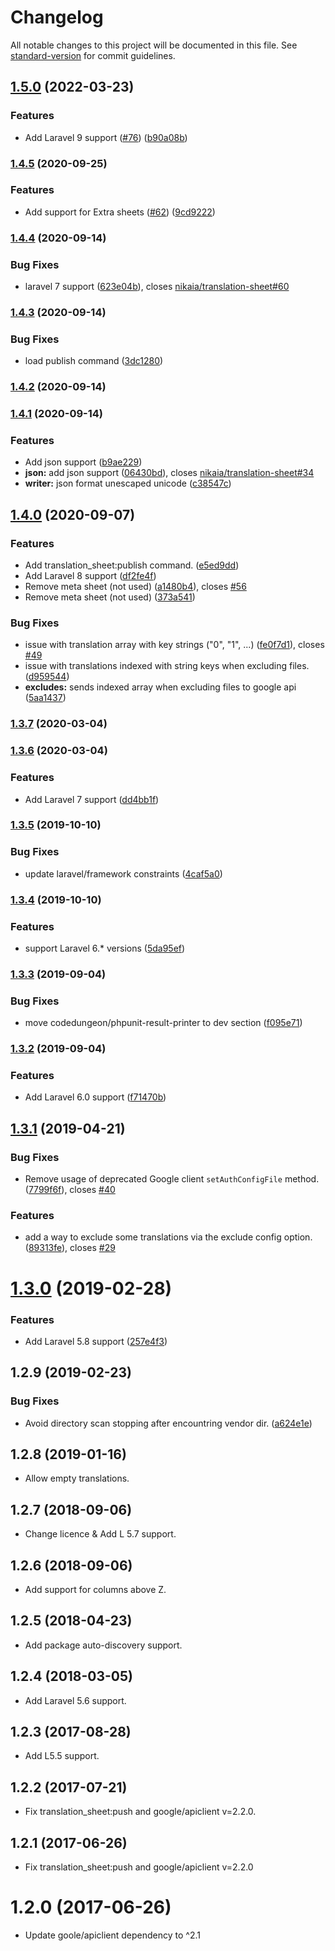 # Changelog

All notable changes to this project will be documented in this file. See [standard-version](https://github.com/conventional-changelog/standard-version) for commit guidelines.

## [1.5.0](https://github.com/nikaia/translation-sheet/compare/v1.4.5...v1.5.0) (2022-03-23)


### Features

* Add Laravel 9 support ([#76](https://github.com/nikaia/translation-sheet/issues/76)) ([b90a08b](https://github.com/nikaia/translation-sheet/commit/b90a08bf265ece8012ebdbb912d01187c980e5dc))

### [1.4.5](https://github.com/nikaia/translation-sheet/compare/v1.4.4...v1.4.5) (2020-09-25)


### Features

* Add support for Extra sheets ([#62](https://github.com/nikaia/translation-sheet/issues/62)) ([9cd9222](https://github.com/nikaia/translation-sheet/commit/9cd92220461d20adf01383b4d0cf1f706b87519b))

### [1.4.4](https://github.com/nikaia/translation-sheet/compare/v1.4.3...v1.4.4) (2020-09-14)


### Bug Fixes

* laravel 7 support ([623e04b](https://github.com/nikaia/translation-sheet/commit/623e04bad7cf018dea49260816e873417dd4eaf8)), closes [nikaia/translation-sheet#60](https://github.com/nikaia/translation-sheet/issues/60)

### [1.4.3](https://github.com/nikaia/translation-sheet/compare/v1.4.2...v1.4.3) (2020-09-14)


### Bug Fixes

* load publish command ([3dc1280](https://github.com/nikaia/translation-sheet/commit/3dc1280b962e167d92bff2e439785ad68b1791b2))

### [1.4.2](https://github.com/nikaia/translation-sheet/compare/v1.4.1...v1.4.2) (2020-09-14)

### [1.4.1](https://github.com/nikaia/translation-sheet/compare/v1.4.0...v1.4.1) (2020-09-14)


### Features

* Add json support ([b9ae229](https://github.com/nikaia/translation-sheet/commit/b9ae229731a47f82db44e858c2155f05f1db60c6))
* **json:** add json support ([06430bd](https://github.com/nikaia/translation-sheet/commit/06430bddc85b4987517cb7e382a8e5ef6dd0af6b)), closes [nikaia/translation-sheet#34](https://github.com/nikaia/translation-sheet/issues/34)
* **writer:** json format unescaped unicode ([c38547c](https://github.com/nikaia/translation-sheet/commit/c38547c8d9e6cec4db3e49f3555bb451fd18bbfe))

## [1.4.0](https://github.com/nikaia/translation-sheet/compare/v1.3.7...v1.4.0) (2020-09-07)


### Features

* Add translation_sheet:publish command. ([e5ed9dd](https://github.com/nikaia/translation-sheet/commit/e5ed9ddbe1bf49c368e81813c5602fc8f0dfe0e6))
* Add Laravel 8 support ([df2fe4f](https://github.com/nikaia/translation-sheet/commit/df2fe4fd9505de7bffbe77cae48f75867810ce7c))
* Remove meta sheet (not used) ([a1480b4](https://github.com/nikaia/translation-sheet/commit/a1480b40db541b20393d5bd23d7e6e2a77113392)), closes [#56](https://github.com/nikaia/translation-sheet/issues/56)
* Remove meta sheet (not used) ([373a541](https://github.com/nikaia/translation-sheet/commit/373a5413a792a46e21f1eee1624d9fdaaccc0ef4))


### Bug Fixes

* issue with translation array with key strings ("0", "1", ...) ([fe0f7d1](https://github.com/nikaia/translation-sheet/commit/fe0f7d15c22d56612de3f8f5daf55c1afc04ea54)), closes [#49](https://github.com/nikaia/translation-sheet/issues/49)
* issue with translations indexed with string keys when excluding files. ([d959544](https://github.com/nikaia/translation-sheet/commit/d9595443f29c295f03e61e50ccd5a31d4adb12fe))
* **excludes:** sends indexed array when excluding files to google api ([5aa1437](https://github.com/nikaia/translation-sheet/commit/5aa143733ad60e803096efb65384c9a38c7f4965))

### [1.3.7](https://github.com/nikaia/translation-sheet/compare/v1.3.6...v1.3.7) (2020-03-04)

### [1.3.6](https://github.com/nikaia/translation-sheet/compare/v1.3.5...v1.3.6) (2020-03-04)


### Features

* Add Laravel 7 support ([dd4bb1f](https://github.com/nikaia/translation-sheet/commit/dd4bb1f))

### [1.3.5](https://github.com/nikaia/translation-sheet/compare/v1.3.4...v1.3.5) (2019-10-10)


### Bug Fixes

* update laravel/framework constraints ([4caf5a0](https://github.com/nikaia/translation-sheet/commit/4caf5a0))

### [1.3.4](https://github.com/nikaia/translation-sheet/compare/v1.3.3...v1.3.4) (2019-10-10)


### Features

* support Laravel 6.* versions ([5da95ef](https://github.com/nikaia/translation-sheet/commit/5da95ef))

### [1.3.3](https://github.com/nikaia/translation-sheet/compare/v1.3.2...v1.3.3) (2019-09-04)


### Bug Fixes

* move codedungeon/phpunit-result-printer to dev section ([f095e71](https://github.com/nikaia/translation-sheet/commit/f095e71))

### [1.3.2](https://github.com/nikaia/translation-sheet/compare/v1.3.1...v1.3.2) (2019-09-04)


### Features

* Add Laravel 6.0 support ([f71470b](https://github.com/nikaia/translation-sheet/commit/f71470b))

<a name="1.3.1"></a>
## [1.3.1](https://github.com/nikaia/translation-sheet/compare/v1.3.0...v1.3.1) (2019-04-21)


### Bug Fixes

* Remove usage of deprecated Google client `setAuthConfigFile` method. ([7799f6f](https://github.com/nikaia/translation-sheet/commit/7799f6f)), closes [#40](https://github.com/nikaia/translation-sheet/issues/40)


### Features

* add a way to exclude some translations via the exclude config option. ([89313fe](https://github.com/nikaia/translation-sheet/commit/89313fe)), closes [#29](https://github.com/nikaia/translation-sheet/issues/29)



<a name="1.3.0"></a>
# [1.3.0](https://github.com/nikaia/translation-sheet/compare/v1.2.9...v1.3.0) (2019-02-28)


### Features

* Add Laravel 5.8 support ([257e4f3](https://github.com/nikaia/translation-sheet/commit/257e4f3))



<a name="1.2.9"></a>
## 1.2.9 (2019-02-23)


### Bug Fixes

* Avoid directory scan stopping after encountring vendor dir. ([a624e1e](https://github.com/nikaia/translation-sheet/commit/a624e1e))


<a name="1.2.8"></a>
## 1.2.8 (2019-01-16)

- Allow empty translations.


<a name="1.2.7"></a>
## 1.2.7 (2018-09-06)

- Change licence & Add L 5.7 support.


<a name="1.2.6"></a>
## 1.2.6 (2018-09-06)

- Add support for columns above Z.


<a name="1.2.5"></a>
## 1.2.5 (2018-04-23)

- Add package auto-discovery support.


<a name="1.2.4"></a>
## 1.2.4 (2018-03-05)

- Add Laravel 5.6 support.


<a name="1.2.3"></a>
## 1.2.3 (2017-08-28)

- Add L5.5 support.


<a name="1.2.2"></a>
## 1.2.2 (2017-07-21)

- Fix translation_sheet:push and google/apiclient v=2.2.0.

<a name="1.2.1"></a>
## 1.2.1 (2017-06-26)

- Fix translation_sheet:push and google/apiclient v=2.2.0


<a name="1.2.0"></a>
# 1.2.0 (2017-06-26)

- Update goole/apiclient dependency to ^2.1

